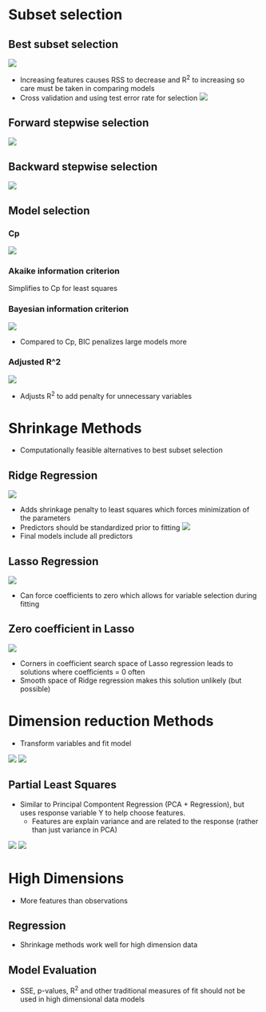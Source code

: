 # Subset selection

## Best subset selection
![](images/2022-04-21-17-40-33.png)
- Increasing features causes RSS to decrease and R$^2$ to increasing so care must be taken in comparing models
- Cross validation and using test error rate for selection
![](images/2022-04-21-17-44-19.png)

## Forward stepwise selection
![](images/2022-04-21-17-48-37.png)

## Backward stepwise selection
![](images/2022-04-24-23-02-03.png)

## Model selection

### Cp
![](images/2022-04-24-23-05-11.png)

### Akaike information criterion
Simplifies to Cp for least squares

### Bayesian information criterion
![](images/2022-04-25-18-48-00.png)
- Compared to Cp, BIC penalizes large models more

### Adjusted R^2
![](images/2022-04-25-18-49-43.png)
- Adjusts R$^2$ to add penalty for unnecessary variables

# Shrinkage Methods
- Computationally feasible alternatives to best subset selection

## Ridge Regression
![](images/2022-04-25-22-45-31.png)
- Adds shrinkage penalty to least squares which forces minimization of the parameters
- Predictors should be standardized prior to fitting
![](images/2022-04-28-18-54-42.png)
- Final models include all predictors

## Lasso Regression
![](images/2022-04-30-13-48-15.png)
- Can force coefficients to zero which allows for variable selection during fitting

## Zero coefficient in Lasso
![](images/2022-04-30-14-01-20.png)

- Corners in coefficient search space of Lasso regression leads to solutions where coefficients = 0 often
- Smooth space of Ridge regression makes this solution unlikely (but possible)

# Dimension reduction Methods
- Transform variables and fit model

![](images/2022-04-30-14-21-19.png)
![](images/2022-04-30-14-22-34.png)

## Partial Least Squares
- Similar to Principal Compontent Regression (PCA + Regression), but uses response variable Y to help choose features.
    - Features are explain variance and are related to the response (rather than just variance in PCA)

![](images/2022-04-30-15-11-33.png)
![](images/2022-04-30-15-11-50.png)

# High Dimensions
- More features than observations

## Regression
- Shrinkage methods work well for high dimension data

## Model Evaluation
- SSE, p-values, R$^2$ and other traditional measures of fit should not be used in high dimensional data models